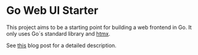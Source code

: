 # Go Web UI Starter

This project aims to be a starting point for building a web frontend in Go. 
It only uses Go´s standard library and [htmx](https://htmx.org/).

See [this](https://nikshq.com/articles/building-a-web-frontend-with-go) blog post for a detailed description.
